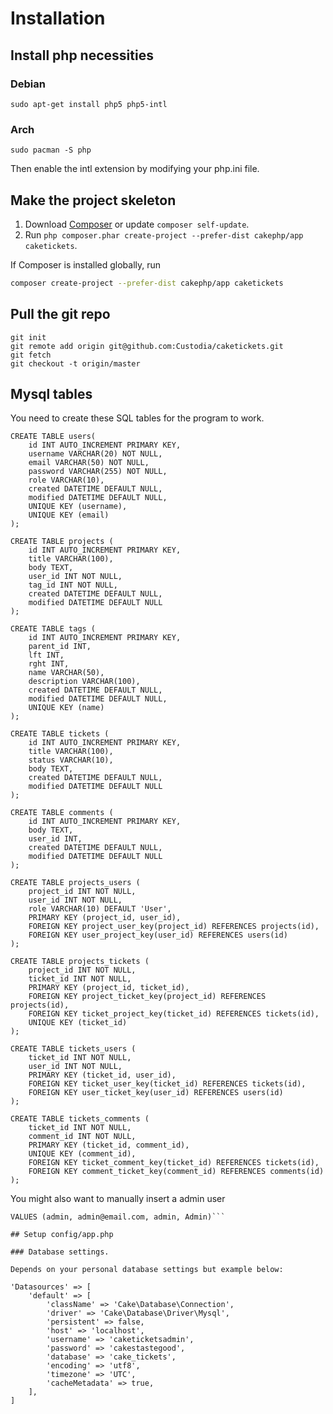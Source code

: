 # Installation

## Install php necessities

### Debian

```
sudo apt-get install php5 php5-intl
```

### Arch

```
sudo pacman -S php
```

Then enable the intl extension by modifying your php.ini file.

## Make the project skeleton

1. Download [Composer](http://getcomposer.org/doc/00-intro.md) or update `composer self-update`.
2. Run `php composer.phar create-project --prefer-dist cakephp/app caketickets`.

If Composer is installed globally, run
```bash
composer create-project --prefer-dist cakephp/app caketickets
```

## Pull the git repo

```
git init
git remote add origin git@github.com:Custodia/caketickets.git
git fetch
git checkout -t origin/master
```

## Mysql tables

You need to create these SQL tables for the program to work.

```
CREATE TABLE users(
	id INT AUTO_INCREMENT PRIMARY KEY,
	username VARCHAR(20) NOT NULL,
	email VARCHAR(50) NOT NULL,
	password VARCHAR(255) NOT NULL,
	role VARCHAR(10),
	created DATETIME DEFAULT NULL,
	modified DATETIME DEFAULT NULL,
	UNIQUE KEY (username),
	UNIQUE KEY (email)
);

CREATE TABLE projects (
	id INT AUTO_INCREMENT PRIMARY KEY,
	title VARCHAR(100),
	body TEXT,
	user_id INT NOT NULL,
	tag_id INT NOT NULL,
	created DATETIME DEFAULT NULL,
	modified DATETIME DEFAULT NULL
);

CREATE TABLE tags (
	id INT AUTO_INCREMENT PRIMARY KEY,
	parent_id INT,
	lft INT,
	rght INT,
	name VARCHAR(50),
	description VARCHAR(100),
	created DATETIME DEFAULT NULL,
	modified DATETIME DEFAULT NULL,
	UNIQUE KEY (name)
);

CREATE TABLE tickets (
	id INT AUTO_INCREMENT PRIMARY KEY,
	title VARCHAR(100),
	status VARCHAR(10),
	body TEXT,
	created DATETIME DEFAULT NULL,
	modified DATETIME DEFAULT NULL
);

CREATE TABLE comments (
	id INT AUTO_INCREMENT PRIMARY KEY,
	body TEXT,
	user_id INT,
	created DATETIME DEFAULT NULL,
	modified DATETIME DEFAULT NULL
);

CREATE TABLE projects_users (
	project_id INT NOT NULL,
	user_id INT NOT NULL,
	role VARCHAR(10) DEFAULT 'User',
	PRIMARY KEY (project_id, user_id),
	FOREIGN KEY project_user_key(project_id) REFERENCES projects(id),
	FOREIGN KEY user_project_key(user_id) REFERENCES users(id)
);

CREATE TABLE projects_tickets (
	project_id INT NOT NULL,
	ticket_id INT NOT NULL,
	PRIMARY KEY (project_id, ticket_id),
	FOREIGN KEY project_ticket_key(project_id) REFERENCES projects(id),
	FOREIGN KEY ticket_project_key(ticket_id) REFERENCES tickets(id),
	UNIQUE KEY (ticket_id)
);

CREATE TABLE tickets_users (
	ticket_id INT NOT NULL,
	user_id INT NOT NULL,
	PRIMARY KEY (ticket_id, user_id),
	FOREIGN KEY ticket_user_key(ticket_id) REFERENCES tickets(id),
	FOREIGN KEY user_ticket_key(user_id) REFERENCES users(id)
);

CREATE TABLE tickets_comments (
	ticket_id INT NOT NULL,
	comment_id INT NOT NULL,
	PRIMARY KEY (ticket_id, comment_id),
	UNIQUE KEY (comment_id),
	FOREIGN KEY ticket_comment_key(ticket_id) REFERENCES tickets(id),
	FOREIGN KEY comment_ticket_key(comment_id) REFERENCES comments(id)
);
```

You might also want to manually insert a admin user 

```INSERT INTO users (username, email, password, role)
VALUES (admin, admin@email.com, admin, Admin)```

## Setup config/app.php

### Database settings.

Depends on your personal database settings but example below:

```
    'Datasources' => [
        'default' => [
            'className' => 'Cake\Database\Connection',
            'driver' => 'Cake\Database\Driver\Mysql',
            'persistent' => false,
            'host' => 'localhost',
            'username' => 'caketicketsadmin',
            'password' => 'cakestastegood',
            'database' => 'cake_tickets',
            'encoding' => 'utf8',
            'timezone' => 'UTC',
            'cacheMetadata' => true,
        ],
    ]
```
